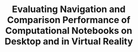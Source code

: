 ---
authors:
- Sungwon In
- Eric Krokos
- Kirsten Whitley
- Chris North
- Yalong Yang
link: 
tags: []
title: 'Evaluating Navigation and Comparison Performance of Computational Notebooks on Desktop and in Virtual Reality'
venue: ACM CHI
year: 2024
---